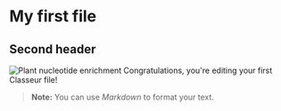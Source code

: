 # My first file
## Second header
![Plant nucleotide enrichment](https://i.imgur.com/oOcHtjX.png)
Congratulations, you're editing your first Classeur file!

> **Note:** You can use *Markdown* to format your text.

